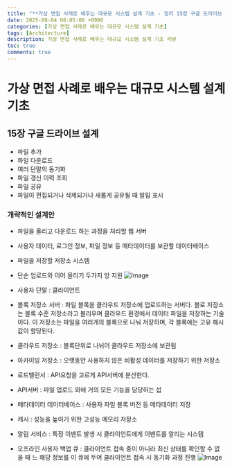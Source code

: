 ```yaml
---
title: "**가상 면접 사례로 배우는 대규모 시스템 설계 기초 - 정리 15장 구글 드라이브 설계 **"
date: 2025-08-04 06:05:00 +0900
categories: [가상 면접 사례로 배우는 대규모 시스템 설계 기초]
tags: [Architecture]
description: 가상 면접 사례로 배우는 대규모 시스템 설계 기초 리뷰
toc: true
comments: true
---
```


# 가상 면접 사례로 배우는 대규모 시스템 설계 기초 

## 15장 구글 드라이브 설계

- 파일 추가
- 파일 다운로드
- 여러 단말의 동기화
- 파일 갱신 이력 조회
- 파일 공유
- 파일이 편집되거나 삭제되거나 새롭게 공유될 때 알림 표시
### 개략적인 설계안

- 파일을 올리고 다운로드 하는 과정을 처리할 웹 서버
- 사용자 데이터, 로그인 정보, 파일 정보 등 메타데이터를 보관할 데이터베이스
- 파일을 저장할 저장소 시스템
- 단순 업로드와 이어 올리기 두가지 방 지원
![Image](https://prod-files-secure.s3.us-west-2.amazonaws.com/e6db513d-ec54-40ff-aa74-2487b0bcfe15/e988c649-ec57-4901-8a55-c0bcd68b5100/Untitled.png?X-Amz-Algorithm=AWS4-HMAC-SHA256&X-Amz-Content-Sha256=UNSIGNED-PAYLOAD&X-Amz-Credential=ASIAZI2LB466X7F5Q6C7%2F20250804%2Fus-west-2%2Fs3%2Faws4_request&X-Amz-Date=20250804T071419Z&X-Amz-Expires=3600&X-Amz-Security-Token=IQoJb3JpZ2luX2VjEAcaCXVzLXdlc3QtMiJGMEQCIAruP6emKKQrLByG03qaBsBOvT4TLSyhylRiWNC5DzjvAiAuOhjkA7j3834d1T5PLW9ZxS49KS1FToRdk%2Fc2z2nMFir%2FAwhAEAAaDDYzNzQyMzE4MzgwNSIMbyQ%2BaM9UivS0jF3RKtwDqzTTMHc1Lw4THjYSAWFLUpy%2Bf8BXMvNBaIxf0H4LiLUyVCjz6R4OTt1z9DmQ7r6%2BSfa6blR50K5Dp32pVL6q41nJ9X8BTWXb17yZv3C2SyBgPBTm4YGvseJrkAAEWDCRS8IBDMcMDSVq8iW8fZJI1GvP7qyf40l7OBjJM1t1IBEIWIpqGj93nacdLchS9jaMkD4UJzfWm7V4CcCsX6UPQr2w70Jek6wt6TAQMELUpP1MyFo46huXrWIyPczDSX8qFM2svu%2BsQRitdpe3%2FD%2BK8fvwXYWcTlfuSj77D03Os7zcWowGF0QXPZyPZTMLjqDqJQhcRrsHKX8f7bWdDOPIJjPz7RffxOkfZRYlT2ENh1rh5QJN3MpF2ErXoaLyw5tHyNAkrrVtFUMxG%2BbpZVOQMAIhw%2F7G5%2FTuHhSapwro35Sa1%2Bh0taf%2B4Q01wll6tn53c3pZghYNAGwtt%2FfgiqTSeFkFUl9eak%2BgA4ook8rQs9hI4a8uA83RNJRZeNKdJSW71z6ous2omTfKhaoVzWd8x23s9S94M%2By%2FLpicKJe0vCeKYhLR0KkX%2FY7vzv7sgfn6wrg8iJIdfzmjnIcwRolqt0pvoHeInugfiYw06ZVrJ1ymilAWIT%2BoAUIjkC4w2LfBxAY6pgHg0XnxFQCuZNNfNbEvPe%2B4ltdEYfs6fZWRS6nJeOMj9Jn0YW7rzMlquOrYReMwBXNv0BtcD1KjCs6KjCngsPJhoQxg85GBb4fqWR5PYbeL2hPml2kZAY9Ga6ROTwhDND5%2FFIWU%2B7v1C9A1DHBkrKGC0HeErPB1PBrscTxcqCXOd3iPkRKfdWTopQURGU3grKcWNoVP3U7dBcMN8Y5tE0XgW1Vh5fri&X-Amz-Signature=3221914da61c4f3d4e2c6591219438c5fde1356ecf44b62248ecb8685abd64a1&X-Amz-SignedHeaders=host&x-amz-checksum-mode=ENABLED&x-id=GetObject)

- 사용자 단말 : 클라이언트
- 블록 저장소 서버 : 파일 블록을 클라우드 저장소에 업로드하는 서버다. 블로 저장소는 블록 수준 저장소라고 불리우며 클라우드 환경에서 데이터 파일을 저장하는 기술이다. 이 저장소는 파일을 여러개의 블록으로 나눠 저장하며, 각 블록에는 고유 해시값이 할당된다. 
- 클라우드 저장소 : 블록단위로 나뉘어 클라우드 저장소에 보관됨
- 아카이빙 저장소 : 오랫동안 사용하지 않은 비활성 데이터를 저장하기 위한 저장소
- 로드밸런서 : API요청을 고르게 API서버에 분산한다.
- API서버 : 파일 업로드 외에 거의 모든 기능을 담당하는 섭
- 메타데이터 데이터베이스 : 사용자 파일 블록 버전 등 메타데이터 저장
- 캐시 : 성능을 높이기 위한 고성능 메모리 저장소
- 알림 서비스 : 특정 이벤트 발생 시 클라이언트에게 이벤트를 알리는 시스템 
- 오프라인 사용자 백업 큐 : 클라이언트 접속 중이 아니라 최신 상태를 확인할 수 없을 때 느 해당 정보를 이 큐에 두어 클라이언트 접속 시 동기화 과정 진행
![Image](https://prod-files-secure.s3.us-west-2.amazonaws.com/e6db513d-ec54-40ff-aa74-2487b0bcfe15/c3eeeec3-0035-41fa-9e54-181eda5ec711/Untitled.png?X-Amz-Algorithm=AWS4-HMAC-SHA256&X-Amz-Content-Sha256=UNSIGNED-PAYLOAD&X-Amz-Credential=ASIAZI2LB466X7F5Q6C7%2F20250804%2Fus-west-2%2Fs3%2Faws4_request&X-Amz-Date=20250804T071419Z&X-Amz-Expires=3600&X-Amz-Security-Token=IQoJb3JpZ2luX2VjEAcaCXVzLXdlc3QtMiJGMEQCIAruP6emKKQrLByG03qaBsBOvT4TLSyhylRiWNC5DzjvAiAuOhjkA7j3834d1T5PLW9ZxS49KS1FToRdk%2Fc2z2nMFir%2FAwhAEAAaDDYzNzQyMzE4MzgwNSIMbyQ%2BaM9UivS0jF3RKtwDqzTTMHc1Lw4THjYSAWFLUpy%2Bf8BXMvNBaIxf0H4LiLUyVCjz6R4OTt1z9DmQ7r6%2BSfa6blR50K5Dp32pVL6q41nJ9X8BTWXb17yZv3C2SyBgPBTm4YGvseJrkAAEWDCRS8IBDMcMDSVq8iW8fZJI1GvP7qyf40l7OBjJM1t1IBEIWIpqGj93nacdLchS9jaMkD4UJzfWm7V4CcCsX6UPQr2w70Jek6wt6TAQMELUpP1MyFo46huXrWIyPczDSX8qFM2svu%2BsQRitdpe3%2FD%2BK8fvwXYWcTlfuSj77D03Os7zcWowGF0QXPZyPZTMLjqDqJQhcRrsHKX8f7bWdDOPIJjPz7RffxOkfZRYlT2ENh1rh5QJN3MpF2ErXoaLyw5tHyNAkrrVtFUMxG%2BbpZVOQMAIhw%2F7G5%2FTuHhSapwro35Sa1%2Bh0taf%2B4Q01wll6tn53c3pZghYNAGwtt%2FfgiqTSeFkFUl9eak%2BgA4ook8rQs9hI4a8uA83RNJRZeNKdJSW71z6ous2omTfKhaoVzWd8x23s9S94M%2By%2FLpicKJe0vCeKYhLR0KkX%2FY7vzv7sgfn6wrg8iJIdfzmjnIcwRolqt0pvoHeInugfiYw06ZVrJ1ymilAWIT%2BoAUIjkC4w2LfBxAY6pgHg0XnxFQCuZNNfNbEvPe%2B4ltdEYfs6fZWRS6nJeOMj9Jn0YW7rzMlquOrYReMwBXNv0BtcD1KjCs6KjCngsPJhoQxg85GBb4fqWR5PYbeL2hPml2kZAY9Ga6ROTwhDND5%2FFIWU%2B7v1C9A1DHBkrKGC0HeErPB1PBrscTxcqCXOd3iPkRKfdWTopQURGU3grKcWNoVP3U7dBcMN8Y5tE0XgW1Vh5fri&X-Amz-Signature=6c544103a9a0ce009f564a89d7239d9a6940b026cc0c10dff7a11ee57dde9b44&X-Amz-SignedHeaders=host&x-amz-checksum-mode=ENABLED&x-id=GetObject)


